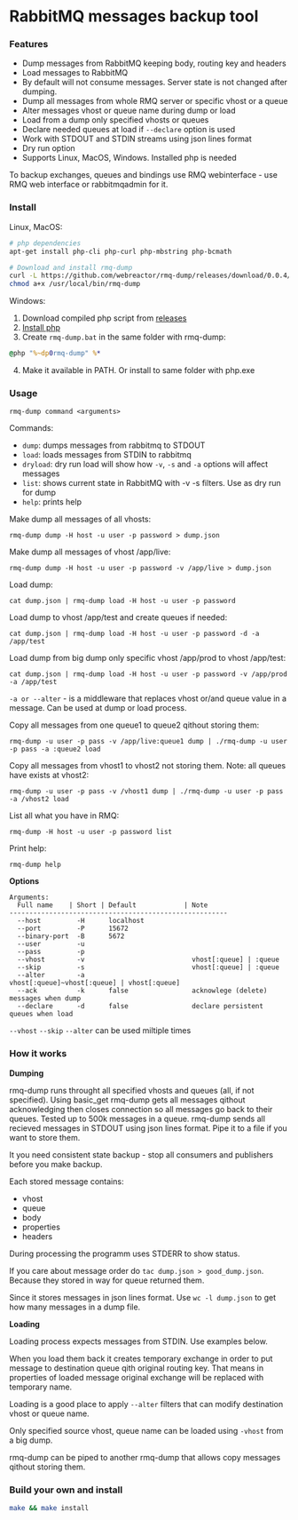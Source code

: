 RabbitMQ messages backup tool
=============================

### Features

- Dump messages from RabbitMQ keeping body, routing key and headers
- Load messages to RabbitMQ
- By default will not consume messages. Server state is not changed after dumping.
- Dump all messages from whole RMQ server or specific vhost or a queue
- Alter messages vhost or queue name during dump or load
- Load from a dump only specified vhosts or queues
- Declare needed queues at load if `--declare` option is used
- Work with STDOUT and STDIN streams using json lines format
- Dry run option
- Supports Linux, MacOS, Windows. Installed php is needed

To backup exchanges, queues and bindings use RMQ webinterface - use RMQ web interface or rabbitmqadmin for it.

### Install

Linux, MacOS:
```bash
# php dependencies
apt-get install php-cli php-curl php-mbstring php-bcmath

# Download and install rmq-dump
curl -L https://github.com/webreactor/rmq-dump/releases/download/0.0.4/rmq-dump > /usr/local/bin/rmq-dump
chmod a+x /usr/local/bin/rmq-dump
```

Windows:
1. Download compiled php script from [releases](https://github.com/webreactor/rmq-dump/releases/)
2. [Install php](https://windows.php.net/download/)
3. Create `rmq-dump.bat` in the same folder with rmq-dump:
```bat
@php "%~dp0rmq-dump" %*
```
4. Make it available in PATH. Or install to same folder with php.exe

### Usage

`rmq-dump command <arguments>`

Commands:

- `dump`: dumps messages from rabbitmq to STDOUT
- `load`: loads messages from STDIN to rabbitmq
- `dryload`: dry run load will show how `-v`, `-s` and `-a` options will affect messages
- `list`: shows current state in RabbitMQ with -v -s filters. Use as dry run for dump
- `help`: prints help


Make dump all messages of all vhosts:

`rmq-dump dump -H host -u user -p password > dump.json`

Make dump all messages of vhost /app/live:

`rmq-dump dump -H host -u user -p password -v /app/live > dump.json`

Load dump:

`cat dump.json | rmq-dump load -H host -u user -p password`

Load dump to vhost /app/test and create queues if needed:

`cat dump.json | rmq-dump load -H host -u user -p password -d -a /app/test`

Load dump from big dump only specific vhost /app/prod to vhost /app/test:

`cat dump.json | rmq-dump load -H host -u user -p password -v /app/prod -a /app/test`

`-a or --alter` - is a middleware that replaces vhost or/and queue value in a message. Can be used at dump or load process.

Copy all messages from one queue1 to queue2 qithout storing them:

`rmq-dump -u user -p pass -v /app/live:queue1 dump | ./rmq-dump -u user -p pass -a :queue2 load`

Copy all messages from vhost1 to vhost2 not storing them. Note: all queues have exists at vhost2:

`rmq-dump -u user -p pass -v /vhost1 dump | ./rmq-dump -u user -p pass -a /vhost2 load`

List all what you have in RMQ:

`rmq-dump -H host -u user -p password list`

Print help:

`rmq-dump help`


**Options**

```
Arguments:
  Full name    | Short | Default            | Note
-------------------------------------------------------
  --host         -H      localhost
  --port         -P      15672
  --binary-port  -B      5672
  --user         -u
  --pass         -p
  --vhost        -v                           vhost[:queue] | :queue
  --skip         -s                           vhost[:queue] | :queue
  --alter        -a                           vhost[:queue]~vhost[:queue] | vhost[:queue]
  --ack          -k      false                acknowlege (delete) messages when dump
  --declare      -d      false                declare persistent queues when load
```

`--vhost` `--skip` `--alter` can be used miltiple times

### How it works

**Dumping**

rmq-dump runs throught all specified vhosts and queues (all, if not specified).
Using basic_get rmq-dump gets all messages qithout acknowledging then closes connection so all messages go back to their queues.
Tested up to 500k messages in a queue. rmq-dump sends all recieved messages in STDOUT using json lines format. Pipe it to a file if you want to store them.

It you need consistent state backup - stop all consumers and publishers before you make backup.

Each stored message contains:

- vhost
- queue
- body
- properties
- headers

During processing the programm uses STDERR to show status.

If you care about message order do `tac dump.json > good_dump.json`. Because they stored in way for queue returned them.

Since it stores messages in json lines format. Use `wc -l dump.json` to get how many messages in a dump file.

**Loading**

Loading process expects messages from STDIN. Use examples below.

When you load them back it creates temporary exchange in order to put message to destination queue qith original routing key.
That means in properties of loaded message original exchange will be replaced with temporary name.

Loading is a good place to apply `--alter` filters that can modify destination vhost or queue name.

Only specified source vhost, queue name can be loaded using `-vhost` from a big dump.

rmq-dump can be piped to another rmq-dump that allows copy messages qithout storing them.


### Build your own and install

```bash
make && make install
```
